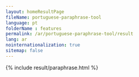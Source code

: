 ```yaml
---
layout: homeResultPage
fileName: portuguese-paraphrase-tool
language: pt
folderName : features
permalink: /ar/portuguese-paraphrase-tool/result
lang: ar
nointernationalization: true
sitemap: false
---
```

{% include result/paraphrase.html %}

<script src="/js/result/paraprashing.js" data-foldername="{{page.folderName}}" data-lang="{{page.lang}}"></script>